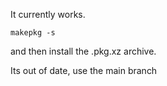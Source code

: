 It currently works.

    makepkg -s
    
and then install the .pkg.xz archive.

Its out of date, use the main branch